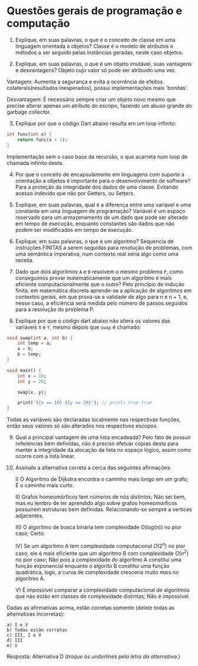 # Questões gerais de programação e computação

1) Explique, em suas palavras, o que é o conceito de classe em uma linguagem orientada a objetos?
Classe é o modelo de atributos e métodos a ser seguido pelas instâncias geradas, neste caso objetos. 

2) Explique, em suas palavras, o que é um objeto imutável, suas vantagens e desvantagens?
Objeto cujo valor só pode ser atribuido uma vez.

Vantagem:
Aumenta a segurança e evita a ocorrência de efeitos colaterais(resultados inesperados), possui implementações mais 'bonitas'.

Desvantagem:
É necessário sempre criar um objeto novo mesmo que precise alterar apenas um atributo do escopo, fazendo um abuso grande do garbage collector.

3) Explique por que o código Dart abaixo resulta em um loop infinito:

```dart
int func(int x) {
    return func(x + 1);
}
```
Implementação sem o caso base da recursão, o que acarreta num loop de chamada infinito desta.

4) Por que o conceito de encapsulamento em linguagens com suporte a orientação a objetos é importante para o desenvolvimento de software?
Para a proteção da integridade dos dados de uma classe. Evitando acesso indevido que não por Getters, ou Setters.

5) Explique, em suas palavras, qual é a diferença entre uma variável e uma constante em uma linguagem de programação?
Variável é um espaço reservado para um armazenamento de um dado que pode ser alterado em tempo de execução, enquanto constantes são dados que não podem ser modificados em tempo de execução. 

6) Explique, em suas palavras, o que é um algoritmo?
Sequencia de instruções FINITAS a serem seguidas para resolução de problemas, com uma semântica imperativa, num contexto real seria algo como uma receita.

7) Dado que dois algoritmos `A` e `B` resolvem o mesmo problema `P`, como conseguimos provar matematicamente que um algoritmo é mais eficiente computacionalmente que o outro?
Pelo princípio de indução finita, em matemática discreta aprende-se a aplicação de algorítmos em contextos gerais, em que prova-se a validade de algo para n e n + 1, e, nesse caso, a eficiência será medida pelo número de passos seguidos para a resolução do problema P.

8) Explique por que o código dart abaixo não altera os valores das variáveis `X` e `Y`, mesmo depois que `swap` é chamado:

```dart
void swap(int a, int b) {
    int temp = a;
    a = b;
    b = temp;
}

void main() {
    int x = 10;
    int y = 20;

    swap(x, y);

    print('${x == 10} ${y == 20}'); // prints true true
}
```
Todas as variáveis são declaradas localmente nas respectivas funções, então seus valores só são alterados nos respectivos escopos.

9) Qual a principal vantagem de uma lista encadeada?
Pelo fato de possuir referencias bem definidas, não é preciso efetuar cópias desta para manter a integridade da alocação da lista no espaço lógico, assim como ocorre com a lista linear.

10) Assinale a alternativa correta a cerca das seguintes afirmações:

    I) O Algoritmo de Dijkstra encontra o caminho mais longo em um grafo;
        É o caminho mais curto.

    II) Grafos homeomórficos tem números de nós distintos;
        Não sei bem, mas eu lembro de ter aprendido algo sobre grafos homeomorficos possuirem estruturas bem definidas. Relacionando-se sempre a vertices adjacentes.

    III) O algoritmo de busca binária tem complexidade $O(log(n))$ no pior caso;
        Certo.

    IV) Se um algoritmo A tem complexidade computacional $O(2^n)$ no pior caso, ele é mais eficiente
    que um algoritmo B com complexidade $O(n^2)$ no pior caso;
        Não pois a complexidade do algorítmo A constitui uma função exponencial enquanto o algoríto B constitui uma função quadrática, logo, a curva de complexidade cresceria muito mais no algorítmo A. 

    V) É impossível comparar a complexidade computacional de algoritmos que não estão em classes de complexidade distintas;
        Não é impossível.

Dadas as afirmativas acima, estão corretas somente (delete todas as alternativas incorretas):

    a) I e V 
    b) Todas estão corretas
    c) III, I e V
    d) III
    e) V

Resposta: Alternativa D (*troque os underlines pela letra da alternativa.*)